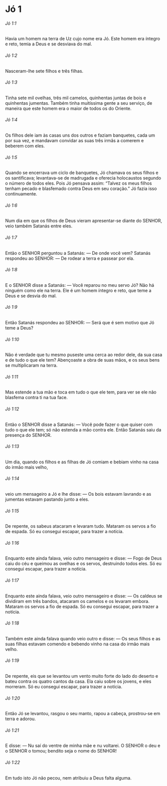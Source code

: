 # Jó 1

###### Jó 1:1

Havia um homem na terra de Uz cujo nome era Jó. Este homem era íntegro e reto, temia a Deus e se desviava do mal.

###### Jó 1:2

Nasceram-lhe sete filhos e três filhas.

###### Jó 1:3

Tinha sete mil ovelhas, três mil camelos, quinhentas juntas de bois e quinhentas jumentas. Também tinha muitíssima gente a seu serviço, de maneira que este homem era o maior de todos os do Oriente.

###### Jó 1:4

Os filhos dele iam às casas uns dos outros e faziam banquetes, cada um por sua vez, e mandavam convidar as suas três irmãs a comerem e beberem com eles.

###### Jó 1:5

Quando se encerrava um ciclo de banquetes, Jó chamava os seus filhos e os santificava; levantava-se de madrugada e oferecia holocaustos segundo o número de todos eles. Pois Jó pensava assim: “Talvez os meus filhos tenham pecado e blasfemado contra Deus em seu coração.” Jó fazia isso continuamente.

###### Jó 1:6

Num dia em que os filhos de Deus vieram apresentar-se diante do SENHOR, veio também Satanás entre eles.

###### Jó 1:7

Então o SENHOR perguntou a Satanás: — De onde você vem? Satanás respondeu ao SENHOR: — De rodear a terra e passear por ela.

###### Jó 1:8

E o SENHOR disse a Satanás: — Você reparou no meu servo Jó? Não há ninguém como ele na terra. Ele é um homem íntegro e reto, que teme a Deus e se desvia do mal.

###### Jó 1:9

Então Satanás respondeu ao SENHOR: — Será que é sem motivo que Jó teme a Deus?

###### Jó 1:10

Não é verdade que tu mesmo puseste uma cerca ao redor dele, da sua casa e de tudo o que ele tem? Abençoaste a obra de suas mãos, e os seus bens se multiplicaram na terra.

###### Jó 1:11

Mas estende a tua mão e toca em tudo o que ele tem, para ver se ele não blasfema contra ti na tua face.

###### Jó 1:12

Então o SENHOR disse a Satanás: — Você pode fazer o que quiser com tudo o que ele tem; só não estenda a mão contra ele. Então Satanás saiu da presença do SENHOR.

###### Jó 1:13

Um dia, quando os filhos e as filhas de Jó comiam e bebiam vinho na casa do irmão mais velho,

###### Jó 1:14

veio um mensageiro a Jó e lhe disse: — Os bois estavam lavrando e as jumentas estavam pastando junto a eles.

###### Jó 1:15

De repente, os sabeus atacaram e levaram tudo. Mataram os servos a fio de espada. Só eu consegui escapar, para trazer a notícia.

###### Jó 1:16

Enquanto este ainda falava, veio outro mensageiro e disse: — Fogo de Deus caiu do céu e queimou as ovelhas e os servos, destruindo todos eles. Só eu consegui escapar, para trazer a notícia.

###### Jó 1:17

Enquanto este ainda falava, veio outro mensageiro e disse: — Os caldeus se dividiram em três bandos, atacaram os camelos e os levaram embora. Mataram os servos a fio de espada. Só eu consegui escapar, para trazer a notícia.

###### Jó 1:18

Também este ainda falava quando veio outro e disse: — Os seus filhos e as suas filhas estavam comendo e bebendo vinho na casa do irmão mais velho.

###### Jó 1:19

De repente, eis que se levantou um vento muito forte do lado do deserto e bateu contra os quatro cantos da casa. Ela caiu sobre os jovens, e eles morreram. Só eu consegui escapar, para trazer a notícia.

###### Jó 1:20

Então Jó se levantou, rasgou o seu manto, rapou a cabeça, prostrou-se em terra e adorou.

###### Jó 1:21

E disse: — Nu saí do ventre de minha mãe e nu voltarei. O SENHOR o deu e o SENHOR o tomou; bendito seja o nome do SENHOR!

###### Jó 1:22

Em tudo isto Jó não pecou, nem atribuiu a Deus falta alguma.

